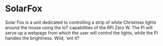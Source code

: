 # SolarFox
Solar Fox is a unit dedicated to controlling a strip of white Christmas lights around the house using the IoT capabilities of the RPi Zero W. The Pi will serve up a webpage from which the user will control the lights, while the Pi handles the brightness. Wild, 'ent it?
